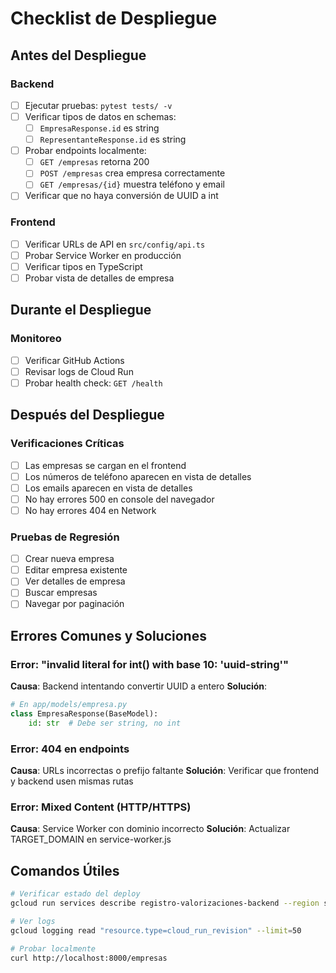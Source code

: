 # Checklist de Despliegue

## Antes del Despliegue

### Backend
- [ ] Ejecutar pruebas: `pytest tests/ -v`
- [ ] Verificar tipos de datos en schemas:
  - [ ] `EmpresaResponse.id` es string
  - [ ] `RepresentanteResponse.id` es string
- [ ] Probar endpoints localmente:
  - [ ] `GET /empresas` retorna 200
  - [ ] `POST /empresas` crea empresa correctamente
  - [ ] `GET /empresas/{id}` muestra teléfono y email
- [ ] Verificar que no haya conversión de UUID a int

### Frontend
- [ ] Verificar URLs de API en `src/config/api.ts`
- [ ] Probar Service Worker en producción
- [ ] Verificar tipos en TypeScript
- [ ] Probar vista de detalles de empresa

## Durante el Despliegue

### Monitoreo
- [ ] Verificar GitHub Actions
- [ ] Revisar logs de Cloud Run
- [ ] Probar health check: `GET /health`

## Después del Despliegue

### Verificaciones Críticas
- [ ] Las empresas se cargan en el frontend
- [ ] Los números de teléfono aparecen en vista de detalles
- [ ] Los emails aparecen en vista de detalles
- [ ] No hay errores 500 en console del navegador
- [ ] No hay errores 404 en Network

### Pruebas de Regresión
- [ ] Crear nueva empresa
- [ ] Editar empresa existente
- [ ] Ver detalles de empresa
- [ ] Buscar empresas
- [ ] Navegar por paginación

## Errores Comunes y Soluciones

### Error: "invalid literal for int() with base 10: 'uuid-string'"
**Causa**: Backend intentando convertir UUID a entero
**Solución**:
```python
# En app/models/empresa.py
class EmpresaResponse(BaseModel):
    id: str  # Debe ser string, no int
```

### Error: 404 en endpoints
**Causa**: URLs incorrectas o prefijo faltante
**Solución**: Verificar que frontend y backend usen mismas rutas

### Error: Mixed Content (HTTP/HTTPS)
**Causa**: Service Worker con dominio incorrecto
**Solución**: Actualizar TARGET_DOMAIN en service-worker.js

## Comandos Útiles

```bash
# Verificar estado del deploy
gcloud run services describe registro-valorizaciones-backend --region southamerica-west1

# Ver logs
gcloud logging read "resource.type=cloud_run_revision" --limit=50

# Probar localmente
curl http://localhost:8000/empresas
```